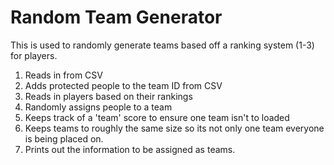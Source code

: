 # Random Team Generator
This is used to randomly generate teams based off a ranking system (1-3) for players.

1) Reads in from CSV
2) Adds protected people to the team ID from CSV 
3) Reads in players based on their rankings 
4) Randomly assigns people to a team
5) Keeps track of a 'team' score to ensure one team isn't to loaded
6) Keeps teams to roughly the same size so its not only one team everyone is being placed on.
7) Prints out the information to be assigned as teams. 
